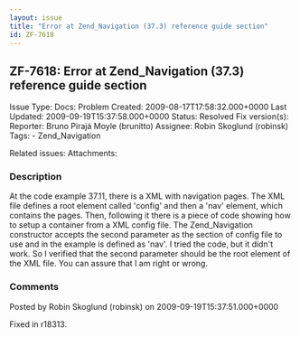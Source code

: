 ```yaml
---
layout: issue
title: "Error at Zend_Navigation (37.3) reference guide section"
id: ZF-7618
---
```


ZF-7618: Error at Zend\_Navigation (37.3) reference guide section
-----------------------------------------------------------------

 Issue Type: Docs: Problem Created: 2009-08-17T17:58:32.000+0000 Last Updated: 2009-09-19T15:37:58.000+0000 Status: Resolved Fix version(s): 
 Reporter:  Bruno Pirajá Moyle (brunitto)  Assignee:  Robin Skoglund (robinsk)  Tags: - Zend\_Navigation
 
 Related issues: 
 Attachments: 
### Description

At the code example 37.11, there is a XML with navigation pages. The XML file defines a root element called 'config' and then a 'nav' element, which contains the pages. Then, following it there is a piece of code showing how to setup a container from a XML config file. The Zend\_Navigation constructor accepts the second parameter as the section of config file to use and in the example is defined as 'nav'. I tried the code, but it didn't work. So I verified that the second parameter should be the root element of the XML file. You can assure that I am right or wrong.

 

 

### Comments

Posted by Robin Skoglund (robinsk) on 2009-09-19T15:37:51.000+0000

Fixed in r18313.

 

 